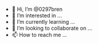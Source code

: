 - 👋 Hi, I’m @0297bren
- 👀 I’m interested in ...
- 🌱 I’m currently learning ...
- 💞️ I’m looking to collaborate on ...
- 📫 How to reach me ...

<!---
0297bren/0297bren is a ✨ special ✨ repository because its `README.md` (this file) appears on your GitHub profile.
You can click the Preview link to take a look at your changes.
--->
